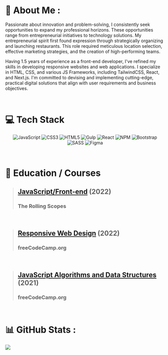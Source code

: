 <h1>💫 About Me : </h1>

Passionate about innovation and problem-solving, I consistently seek opportunities to expand my professional horizons. These opportunities range from entrepreneurial initiatives to technology solutions. My entrepreneurial spirit first found expression through strategically organizing and launching restaurants. This role required meticulous location selection, effective marketing strategies, and the creation of high-performing teams.

Having 1.5 years of experience as a front-end developer, I've refined my skills in developing responsive websites and web applications. I specialize in HTML, CSS, and various JS Frameworks, including TailwindCSS, React, and Next.js. I'm committed to devising and implementing cutting-edge, practical digital solutions that align with user requirements and business objectives.

<br>

<h1>💻 Tech Stack</h1>
<div style="text-align: center">

![JavaScript](https://img.shields.io/badge/javascript-%23323330.svg?style=for-the-badge&logo=javascript&logoColor=%23F7DF1E)
![CSS3](https://img.shields.io/badge/css3-%231572B6.svg?style=for-the-badge&logo=css3&logoColor=white)
![HTML5](https://img.shields.io/badge/html5-%23E34F26.svg?style=for-the-badge&logo=html5&logoColor=white)
![Gulp](https://img.shields.io/badge/GULP-%23CF4647.svg?style=for-the-badge&logo=gulp&logoColor=white)
![React](https://img.shields.io/badge/react-%2320232a.svg?style=for-the-badge&logo=react&logoColor=%2361DAFB)
![NPM](https://img.shields.io/badge/NPM-%23000000.svg?style=for-the-badge&logo=npm&logoColor=white)
![Bootstrap](https://img.shields.io/badge/bootstrap-%23563D7C.svg?style=for-the-badge&logo=bootstrap&logoColor=white)
![SASS](https://img.shields.io/badge/SASS-hotpink.svg?style=for-the-badge&logo=SASS&logoColor=white)
![Figma](https://img.shields.io/badge/figma-%23F24E1E.svg?style=for-the-badge&logo=figma&logoColor=white)

</div>

<br>

<h1>💫 Education / Courses</h1>

> ## [JavaScript/Front-end](https://github.com/rolling-scopes-school/tasks/blob/master/roadmap.md) (2022)
>
> ### The Rolling Scopes

<br>

> ## [Responsive Web Design](https://www.freecodecamp.org/certification/yurii-mr/responsive-web-design) (2022)
>
> ### freeCodeCamp.org

<br>

> ## [JavaScript Algorithms and Data Structures](https://www.freecodecamp.org/certification/yurii-mr/javascript-algorithms-and-data-structures) (2021)
>
> ### freeCodeCamp.org

<br>

<h1>📊 GitHub Stats :</h1>

![](https://github-readme-streak-stats.herokuapp.com/?user=ycarpenter&theme=dark&hide_border=true)<br/>

</div>
